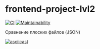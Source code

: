 # frontend-project-lvl2

[![CI](https://github.com/Svencap/frontend-project-lvl2/actions/workflows/main.yml/badge.svg)](https://github.com/Svencap/frontend-project-lvl2/actions/workflows/main.yml)
[![Maintainability](https://api.codeclimate.com/v1/badges/dd56d65226efcb4f9f35/maintainability)](https://codeclimate.com/github/Svencap/frontend-project-lvl2/maintainability)

Сравнение плоских файлов (JSON)

[![asciicast](https://asciinema.org/a/ig3V0IyltUp8DsxQIAbKS37TB.svg)](https://asciinema.org/a/ig3V0IyltUp8DsxQIAbKS37TB)

